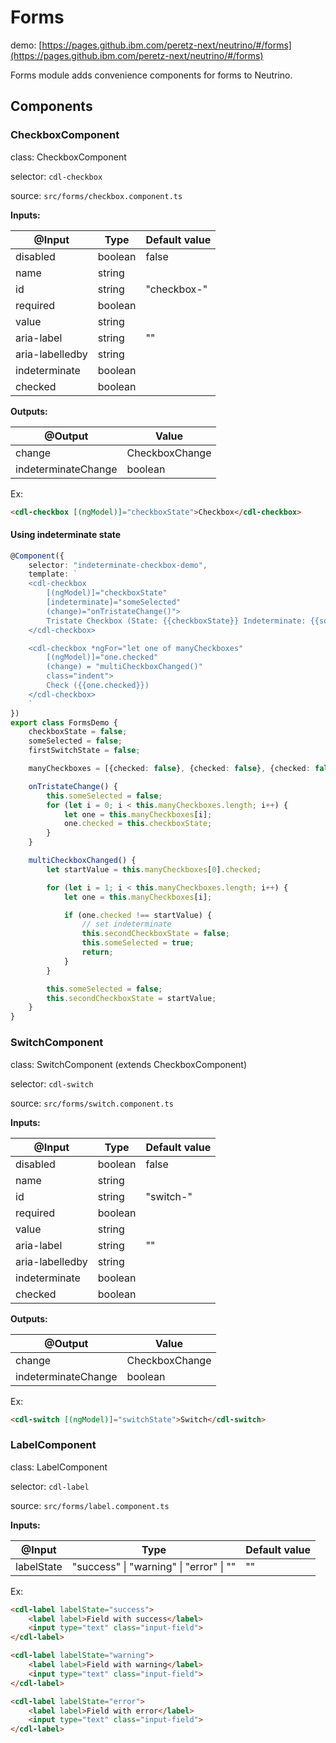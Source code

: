 # Forms

demo: [https://pages.github.ibm.com/peretz-next/neutrino/#/forms](https://pages.github.ibm.com/peretz-next/neutrino/#/forms)

Forms module adds convenience components for forms to Neutrino.

## Components
### CheckboxComponent
class: CheckboxComponent

selector: `cdl-checkbox`

source: `src/forms/checkbox.component.ts`

**Inputs:**

| @Input          | Type     | Default value       |
| --------------- | -------- | ------------------- |
| disabled        | boolean  | false               |
| name            | string   |                     |
| id              | string   | "checkbox-<number>" |
| required        | boolean  |                     |
| value           | string   |                     |
| aria-label      | string   | ""                  |
| aria-labelledby | string   |                     |
| indeterminate   | boolean  |                     |
| checked         | boolean  |                     |

**Outputs:**

| @Output             | Value          |
| ------------------- | -------------- |
| change              | CheckboxChange |
| indeterminateChange | boolean        |

Ex:
```html
<cdl-checkbox [(ngModel)]="checkboxState">Checkbox</cdl-checkbox>
```

#### Using indeterminate state

```typescript
@Component({
	selector: "indeterminate-checkbox-demo",
	template: `
	<cdl-checkbox
		[(ngModel)]="checkboxState"
		[indeterminate]="someSelected"
		(change)="onTristateChange()">
		Tristate Checkbox (State: {{checkboxState}} Indeterminate: {{someSelected}})
	</cdl-checkbox>

	<cdl-checkbox *ngFor="let one of manyCheckboxes"
		[(ngModel)]="one.checked"
		(change) = "multiCheckboxChanged()"
		class="indent">
		Check ({{one.checked}})
	</cdl-checkbox>
	`
})
export class FormsDemo {
	checkboxState = false;
	someSelected = false;
	firstSwitchState = false;

	manyCheckboxes = [{checked: false}, {checked: false}, {checked: false}, {checked: false}];

	onTristateChange() {
		this.someSelected = false;
		for (let i = 0; i < this.manyCheckboxes.length; i++) {
			let one = this.manyCheckboxes[i];
			one.checked = this.checkboxState;
		}
	}

	multiCheckboxChanged() {
		let startValue = this.manyCheckboxes[0].checked;

		for (let i = 1; i < this.manyCheckboxes.length; i++) {
			let one = this.manyCheckboxes[i];

			if (one.checked !== startValue) {
				// set indeterminate
				this.secondCheckboxState = false;
				this.someSelected = true;
				return;
			}
		}

		this.someSelected = false;
		this.secondCheckboxState = startValue;
	}
}
```

### SwitchComponent
class: SwitchComponent (extends CheckboxComponent)

selector: `cdl-switch`

source: `src/forms/switch.component.ts`

**Inputs:**

| @Input          | Type     | Default value     |
| --------------- | -------- | ----------------- |
| disabled        | boolean  | false             |
| name            | string   |                   |
| id              | string   | "switch-<number>" |
| required        | boolean  |                   |
| value           | string   |                   |
| aria-label      | string   | ""                |
| aria-labelledby | string   |                   |
| indeterminate   | boolean  |                   |
| checked         | boolean  |                   |

**Outputs:**

| @Output             | Value          |
| ------------------- | -------------- |
| change              | CheckboxChange |
| indeterminateChange | boolean        |

Ex:
```html
<cdl-switch [(ngModel)]="switchState">Switch</cdl-switch>
```

### LabelComponent
class: LabelComponent

selector: `cdl-label`

source: `src/forms/label.component.ts`

**Inputs:**

| @Input          | Type                                     | Default value |
| --------------- | ---------------------------------------- | ------------- |
| labelState      | "success" \| "warning" \| "error" \| ""  | ""            |

Ex:
```html
<cdl-label labelState="success">
	<label label>Field with success</label>
	<input type="text" class="input-field">
</cdl-label>

<cdl-label labelState="warning">
	<label label>Field with warning</label>
	<input type="text" class="input-field">
</cdl-label>

<cdl-label labelState="error">
	<label label>Field with error</label>
	<input type="text" class="input-field">
</cdl-label>
```
